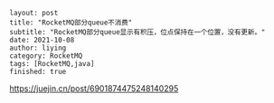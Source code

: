 ```
layout: post
title: "RocketMQ部分queue不消费"
subtitle: "RocketMQ部分queue显示有积压，位点保持在一个位置，没有更新。"
date: 2021-10-08
author: liying
category: RocketMQ
tags: [RocketMQ,java]
finished: true
```



https://juejin.cn/post/6901874475248140295

